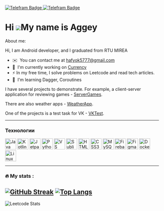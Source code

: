 <div id="badges">
  <a href="https://t.me/hafyok">
    <img src="https://img.shields.io/badge/Telegram-blue?style=for-the-badge&logo=telegram&logoColor=white" alt="Telefram Badge"/>
  </a>
  <a href="https://www.linkedin.com/in/aggey-khafizov/">
    <img src="https://img.shields.io/badge/LinkedIn-white?style=for-the-badge&logo=linkedin&logoColor=blue" alt="Telefram Badge"/>
  </a>
</div>
<img src="https://komarev.com/ghpvc/?username=hafyok&style=flat-square&color=blue" alt=""/>

Hi ![](https://user-images.githubusercontent.com/18350557/176309783-0785949b-9127-417c-8b55-ab5a4333674e.gif)My name is Aggey
=====================================================================================================================================

About me:


Hi, I am Android developer, and I graduated from RTU MIREA

* ✉️  You can contact me at [hafyok5777@gmail.com](mailto:hafyok5777@gmail.com)
* 🚀  I'm currently working on [Currency](http://github.com/hafyok/Currency)
* :zap: In my free time, I solve problems on Leetcode and read tech articles.
* 🧠  I'm learning Dagger, Coroutines
  
I have several projects to demonstrate. For example, a client-server application for reviewing games - [ServerGames](https://github.com/hafyok/ServerGames).

There are also weather apps - [WeatherApp](https://github.com/hafyok/WeatherAppComposeY).

One of the projects is a test task for VK - [VKTest](https://github.com/hafyok/VKtest).

-----------------
### Технологии


<p align="left">
<a href="https://www.oracle.com/java/" target="_blank" rel="noreferrer"><img src="https://raw.githubusercontent.com/danielcranney/readme-generator/main/public/icons/skills/java-colored.svg" width="36" height="36" alt="Java" /></a>
<!-- <img src="https://img.shields.io/badge/JavaScript-F7DF1E?style=for-the-badge&logo=javascript&logoColor=black" alt="Telefram Badge"/>
[JavaScript](https://img.shields.io/badge/JavaScript-F7DF1E?style=for-the-badge&logo=javascript&logoColor=black)
[Vite](https://img.shields.io/badge/vite-%23646CFF.svg?style=for-the-badge&logo=vite&logoColor=white)
[TeamCity](https://img.shields.io/badge/teamcity-000000.svg?style=for-the-badge&logo=teamcity&logoColor=white) -->
<a href="https://kotlinlang.org/" target="_blank" rel="noreferrer"><img src="https://raw.githubusercontent.com/danielcranney/readme-generator/main/public/icons/skills/kotlin-colored.svg" width="36" height="36" alt="Kotlin" /></a>
<a href="https://developer.android.com/develop/ui/compose" target="_blank" rel="noreferrer"><img src="https://blogger.googleusercontent.com/img/b/R29vZ2xl/AVvXsEjC97Z8BResg5dlPqczsRCFhP6zewWX0X0e7fVPG-G7PuUZwwZVsi9OPoqJYkgqT2h0FI95SsmWzVEgpt8b8HAqFiIxZ98TFtY4lE0b8UrtVJ2HrJebRwl6C9DslsQDl9KnBIrdHS6LtkY/s1600/jetpack+compose+icon_RGB.png" width="36" height="36" alt="Jetpack Compose" /></a>
<a href="https://www.python.org/" target="_blank" rel="noreferrer"><img src="https://raw.githubusercontent.com/danielcranney/readme-generator/main/public/icons/skills/python-colored.svg" width="36" height="36" alt="Python" /></a>
<a href="https://code.visualstudio.com/" target="_blank" rel="noreferrer"><img src="https://raw.githubusercontent.com/danielcranney/readme-generator/main/public/icons/skills/visualstudiocode.svg" width="36" height="36" alt="VS Code" /></a>
<a href="https://www.sublimetext.com/index2" target="_blank" rel="noreferrer"><img src="https://raw.githubusercontent.com/danielcranney/readme-generator/main/public/icons/skills/sublimetext.svg" width="36" height="36" alt="Sublime Text" /></a>
<a href="https://developer.mozilla.org/en-US/docs/Glossary/HTML5" target="_blank" rel="noreferrer"><img src="https://raw.githubusercontent.com/danielcranney/readme-generator/main/public/icons/skills/html5-colored.svg" width="36" height="36" alt="HTML5" /></a>
<a href="https://www.w3.org/TR/CSS/#css" target="_blank" rel="noreferrer"><img src="https://raw.githubusercontent.com/danielcranney/readme-generator/main/public/icons/skills/css3-colored.svg" width="36" height="36" alt="CSS3" /></a>
<a href="https://www.mysql.com/" target="_blank" rel="noreferrer"><img src="https://raw.githubusercontent.com/danielcranney/readme-generator/main/public/icons/skills/mysql-colored.svg" width="36" height="36" alt="MySQL" /></a>
<a href="https://firebase.google.com/" target="_blank" rel="noreferrer"><img src="https://raw.githubusercontent.com/danielcranney/readme-generator/main/public/icons/skills/firebase-colored.svg" width="36" height="36" alt="Firebase" /></a>
<a href="https://www.figma.com/" target="_blank" rel="noreferrer"><img src="https://raw.githubusercontent.com/danielcranney/readme-generator/main/public/icons/skills/figma-colored.svg" width="36" height="36" alt="Figma" /></a>
<a href="https://www.docker.com/" target="_blank" rel="noreferrer"><img src="https://raw.githubusercontent.com/danielcranney/readme-generator/main/public/icons/skills/docker-colored.svg" width="36" height="36" alt="Docker" /></a><a href="https://www.linux.org" target="_blank" rel="noreferrer"><img src="https://raw.githubusercontent.com/danielcranney/readme-generator/main/public/icons/skills/linux-colored.svg" width="36" height="36" alt="Linux" /></a>

-----------------
### 🔥 My stats :
[![GitHub Streak](https://streak-stats.demolab.com?user=hafyok&theme=transparent&hide_border=true&mode=weekly&fire=FF2222&dates=2C68F6&currStreakLabel=2C68F6&currStreakNum=2C68F6)](https://git.io/streak-stats)
[![Top Langs](https://github-readme-stats.vercel.app/api/top-langs/?username=hafyok)](https://github.com/anuraghazra/github-readme-stats)
---
![Leetcode Stats](https://leetcard.jacoblin.cool/hafyok5777)
<!--
- 🔭 I’m currently working on ...
- 🌱 I’m currently learning ...
- 👯 I’m looking to collaborate on ...
- 🤔 I’m looking for help with ...
- 💬 Ask me about ...
- 📫 How to reach me: ...
- 😄 Pronouns: ...
- ⚡ Fun fact: ...
-->
